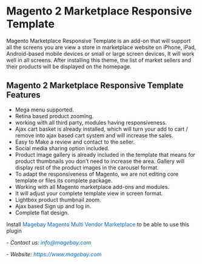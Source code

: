 <h1>Magento 2&nbsp;Marketplace Responsive Template</h1>

<p>Magento Marketplace Responsive Template is an add-on that will support all the screens you are view a store in marketplace website on iPhone, iPad, Android-based mobile devices or small or large screen devices, It will work well in all screens. After installing this theme, the list of market sellers and their products will be displayed on the homepage.</p>

<h2>Magento 2 Marketplace Responsive Template Features</h2>

<ul>
	<li>Mega menu supported.</li>
	<li>Retina based product zooming.</li>
	<li>working with all third party, modules having responsiveness.</li>
	<li>Ajax cart basket is already installed, which will turn your add to cart / remove into ajax based cart system and will increase the sales.</li>
	<li>Easy to Make a review and contact to the seller.</li>
	<li>Social media sharing option included.</li>
	<li>Product image gallery is already included in the template that means for product thumbnails you don&rsquo;t need to increase the area. Gallery will display rest of the product images in the carousel format.</li>
	<li>To adapt the responsiveness of Magento, we are not editing core template or files its complete package.</li>
	<li>Working with all Magento marketplace add-ons and modules.</li>
	<li>It will adjust your complete template view in screen format.</li>
	<li>Lightbox product thumbnail zoom.</li>
	<li>Ajax based Sign up and log in.</li>
	<li>Complete flat design.</li>
</ul>

<p>Install&nbsp;<a href="https://www.magebay.com/magento-multi-vendor-marketplace-extension" style="box-sizing: border-box; background-color: transparent; color: rgb(3, 102, 214); text-decoration-line: none;">Magebay Magento Multi Vendor Marketplace</a>&nbsp;to be able to use this plugin</p>

<p><em>- Contact&nbsp;</em><em>us:</em><em>&nbsp;<a href="mailto:info@magebay.com" style="box-sizing: border-box; background-color: transparent; color: rgb(3, 102, 214); text-decoration-line: none;">info@magebay.com</a></em></p>

<p><em>- Website:&nbsp;<a href="https://www.magebay.com/" style="box-sizing: border-box; background-color: transparent; color: rgb(3, 102, 214); text-decoration-line: none;">https://www.magebay.com</a></em></p>

